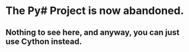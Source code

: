 # The Py# Project is now abandoned.
## Nothing to see here, and anyway, you can just use Cython instead.
